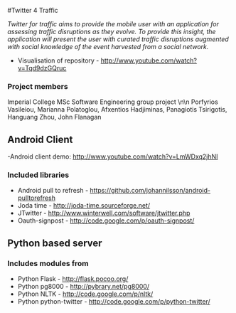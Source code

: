 #Twitter 4 Traffic

*Twitter for traffic aims to provide the mobile user with an application for
assessing traffic disruptions as they evolve. To provide this insight, the
application will present the user with curated traffic disruptions augmented
with social knowledge of the event harvested from a social network.*

- Visualisation of repository - http://www.youtube.com/watch?v=Tqd9dzGQruc

### Project members
Imperial College MSc Software Engineering group project \n\n Porfyrios
Vasileiou, Marianna Polatoglou, Afxentios Hadjiminas, Panagiotis Tsirigotis,
Hanguang Zhou, John Flanagan 


## Android Client

-Android client demo: http://www.youtube.com/watch?v=LmWDxq2jhNI

### Included libraries

- Android pull to refresh - https://github.com/johannilsson/android-pulltorefresh 
- Joda time - http://joda-time.sourceforge.net/
- JTwitter - http://www.winterwell.com/software/jtwitter.php
- Oauth-signpost - http://code.google.com/p/oauth-signpost/

## Python based server


### Includes modules from

- Python Flask - http://flask.pocoo.org/
- Python pg8000 - http://pybrary.net/pg8000/
- Python NLTK - http://code.google.com/p/nltk/
- Python python-twitter - http://code.google.com/p/python-twitter/
